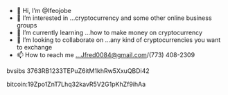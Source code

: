 - 👋 Hi, I’m @Ifeojobe
- 👀 I’m interested in ...cryptocurrency and some other online business groups 
- 🌱 I’m currently learning ...how to make money on cryptocurrency 
- 💞️ I’m looking to collaborate on ...any kind of cryptocurrencies you want to exchange 
- 📫 How to reach me ...Jfred0084@gmail.com/(773) 408-2309

<!---
Ifeojobe/Ifeojobe is a ✨ special ✨ repository because its `README.md` (thiv file) appears on your GitHub profile.
You can click the Preview link to take a look at your changes.
--->
bvsibs
3763RB1233TEPuZ6itM1khRw5XxuQBDi42

bitcoin:19Zpo1ZnT7Lhq32kavR5V2G1pKhZf9ihAa